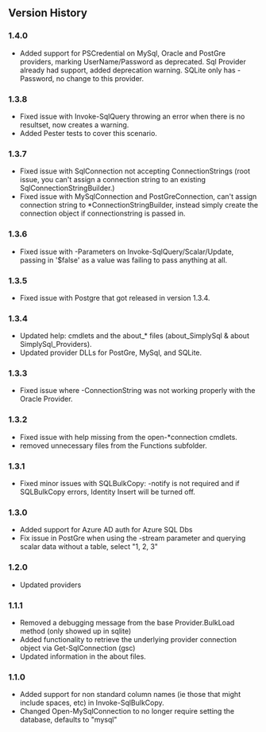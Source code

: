 ## Version History
### 1.4.0
* Added support for PSCredential on MySql, Oracle and PostGre providers, marking UserName/Password as deprecated.  Sql Provider already had support, added deprecation warning.  SQLite only has -Password, no change to this provider.
### 1.3.8
* Fixed issue with Invoke-SqlQuery throwing an error when there is no resultset, now creates a warning.
* Added Pester tests to cover this scenario.
### 1.3.7
* Fixed issue with SqlConnection not accepting ConnectionStrings (root issue, you can't assign a connection string to an existing SqlConnectionStringBuilder.)
* Fixed issue with MySqlConnection and PostGreConnection, can't assign connection string to *ConnectionStringBuilder, instead simply create the connection object if connectionstring is passed in.
### 1.3.6
* Fixed issue with -Parameters on Invoke-SqlQuery/Scalar/Update, passing in '$false' as a value was failing to pass anything at all.
### 1.3.5
* Fixed issue with Postgre that got released in version 1.3.4.
### 1.3.4
* Updated help: cmdlets and the about_* files (about_SimplySql & about SimplySql_Providers).
* Updated provider DLLs for PostGre, MySql, and SQLite.
### 1.3.3
* Fixed issue where -ConnectionString was not working properly with the Oracle Provider.
### 1.3.2
* Fixed issue with help missing from the open-*connection cmdlets.
* removed unnecessary files from the Functions subfolder.
### 1.3.1
* Fixed minor issues with SQLBulkCopy: -notify is not required and if SQLBulkCopy errors, Identity Insert will be turned off.
### 1.3.0
* Added support for Azure AD auth for Azure SQL Dbs
* Fix issue in PostGre when using the -stream parameter and querying scalar data without a table, select "1, 2, 3"
### 1.2.0
* Updated providers
### 1.1.1
* Removed a debugging message from the base Provider.BulkLoad method (only showed up in sqlite)
* Added functionality to retrieve the underlying provider connection object via Get-SqlConnection (gsc)
* Updated information in the about files.
### 1.1.0
* Added support for non standard column names (ie those that might include spaces, etc) in Invoke-SqlBulkCopy.
* Changed Open-MySqlConnection to no longer require setting the database, defaults to "mysql"
